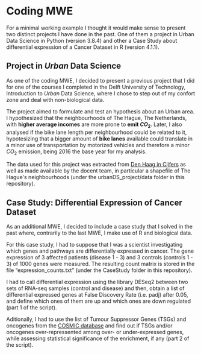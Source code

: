# Coding MWE 

For a minimal working example I thought it would make sense to present two distinct projects I have done in the past. One of them a project in Urban Data Science in Python (version 3.8.4) and other a Case Study about differential expression of a Cancer Dataset in R (version 4.1.1).

## Project in _Urban_ Data Science

As one of the coding MWE, I decided to present a previous project that I did for one of the courses I completed in the Delft University of Technology, Introduction to _Urban_ Data Science, where I chose to step out of my confort zone and deal with non-biological data.

The project aimed to formulate and test an hypothesis about an Urban area. I hypothesized that the neighbourhoods of The Hague, The Netherlands, with **higher average incomes** are more prone to **emit $CO_2$**. Later, I also analysed if the bike lane length per neighbourhood could be related to it, hypotesizing that a bigger amount of **bike lanes** available could translate in a minor use of transportation by motorized vehicles and therefore a minor $CO_2$ emission, being 2016 the base year for my analysis.

The data used for this project was extracted from [Den Haag in Cijfers](https://denhaag.incijfers.nl/jive) as well as made available by the docent team, in particular a shapefile of The Hague's neighbourhoods (under the urbanDS_project/data folder in this repository).




## Case Study: Differential Expression of Cancer Dataset

As an additional MWE, I decided to include a case study that I solved in the past where, contrarily to the last MWE, I make use of R and biological data.

For this case study, I had to suppose that I was a scientist investigating which genes and pathways are differentially expressed in cancer. The gene expression of 3 affected patients (disease 1 - 3) and 3 controls (controls 1 - 3) of 1000 genes were measured. The resulting count matrix is stored in the file “expression_counts.txt” (under the CaseStudy folder in this repository). 

I had to call differential expression using the library DESeq2 between two sets of RNA-seq samples (control and disease) and then, obtain a list of differential expressed genes at False Discovery Rate (i.e. padj) after 0.05, and define which ones of them are up and which ones are down regulated (part 1 of the script).

Aditionally, I had to use the list of Tumour Suppressor Genes (TSGs) and oncogenes from the [COSMIC database](https://cancer.sanger.ac.uk/census) and find out if TSGs and/or oncogenes over-repressented among over- or under-expressed genes, while assessing statistical significance of the enrichment, if any (part 2 of the script).
